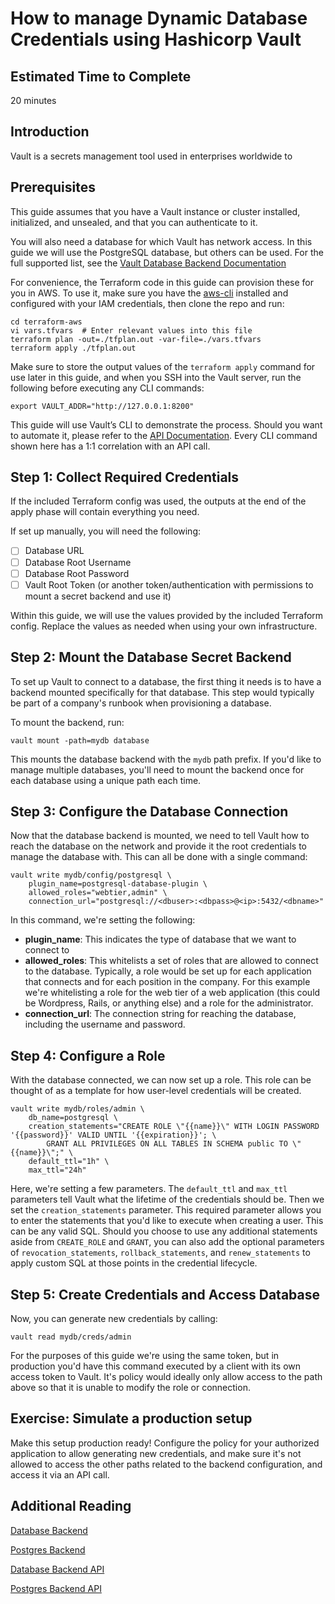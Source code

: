 # How to manage Dynamic Database Credentials using Hashicorp Vault

## Estimated Time to Complete
20 minutes

## Introduction
Vault is a secrets management tool used in enterprises worldwide to 

## Prerequisites
This guide assumes that you have a Vault instance or cluster installed, initialized, and unsealed, and that you can authenticate to it.

You will also need a database for which Vault has network access. In this guide we will use the PostgreSQL database, but others can be used. For the full supported list, see the [Vault Database Backend Documentation](https://www.vaultproject.io/docs/secrets/databases/index.html)

For convenience, the Terraform code in this guide can provision these for you in AWS. To use it, make sure you have the [aws-cli](https://aws.amazon.com/cli/) installed and configured with your IAM credentials, then clone the repo and run:

```shell
cd terraform-aws
vi vars.tfvars  # Enter relevant values into this file
terraform plan -out=./tfplan.out -var-file=./vars.tfvars
terraform apply ./tfplan.out
```

Make sure to store the output values of the `terraform apply` command for use later in this guide, and when you SSH into the Vault server, run the following before executing any CLI commands:

```shell
export VAULT_ADDR="http://127.0.0.1:8200"
```

This guide will use Vault’s CLI to demonstrate the process. Should you want to automate it, please refer to the [API Documentation](https://www.vaultproject.io/api/system/seal-status.html). Every CLI command shown here has a 1:1 correlation with an API call.

## Step 1: Collect Required Credentials
If the included Terraform config was used, the outputs at the end of the apply phase will contain everything you need.

If set up manually, you will need the following:
- [ ] Database URL
- [ ] Database Root Username
- [ ] Database Root Password
- [ ] Vault Root Token (or another token/authentication with permissions to mount a secret backend and use it)

Within this guide, we will use the values provided by the included Terraform config. Replace the values as needed when using your own infrastructure.

## Step 2: Mount the Database Secret Backend
To set up Vault to connect to a database, the first thing it needs is to have a backend mounted specifically for that database. This step would typically be part of a company's runbook when provisioning a database.

To mount the backend, run:

```shell
vault mount -path=mydb database
```

This mounts the database backend with the `mydb` path prefix. If you'd like to manage multiple databases, you'll need to mount the backend once for each database using a unique path each time.

## Step 3: Configure the Database Connection
Now that the database backend is mounted, we need to tell Vault how to reach the database on the network and provide it the root credentials to manage the database with. This can all be done with a single command:

```shell
vault write mydb/config/postgresql \
    plugin_name=postgresql-database-plugin \
    allowed_roles="webtier,admin" \
    connection_url="postgresql://<dbuser>:<dbpass>@<ip>:5432/<dbname>"
```

In this command, we're setting the following:

* **plugin_name**: This indicates the type of database that we want to connect to
* **allowed_roles**: This whitelists a set of roles that are allowed to connect to the database. Typically, a role would be set up for each application that connects and for each position in the company. For this example we're whitelisting a role for the web tier of a web application (this could be Wordpress, Rails, or anything else) and a role for the administrator.
* **connection_url**: The connection string for reaching the database, including the username and password.

## Step 4: Configure a Role
With the database connected, we can now set up a role. This role can be thought of as a template for how user-level credentials will be created.

```shell
vault write mydb/roles/admin \
    db_name=postgresql \
    creation_statements="CREATE ROLE \"{{name}}\" WITH LOGIN PASSWORD '{{password}}' VALID UNTIL '{{expiration}}'; \
        GRANT ALL PRIVILEGES ON ALL TABLES IN SCHEMA public TO \"{{name}}\";" \
    default_ttl="1h" \
    max_ttl="24h"
```

Here, we're setting a few parameters. The `default_ttl` and `max_ttl` parameters tell Vault what the lifetime of the credentials should be. Then we set the `creation_statements` parameter. This required parameter allows you to enter the statements that you'd like to execute when creating a user. This can be any valid SQL. Should you choose to use any additional statements aside from `CREATE_ROLE` and `GRANT`, you can also add the optional parameters of `revocation_statements`, `rollback_statements`, and `renew_statements` to apply custom SQL at those points in the credential lifecycle.

## Step 5: Create Credentials and Access Database
Now, you can generate new credentials by calling:

```shell
vault read mydb/creds/admin
```

For the purposes of this guide we're using the same token, but in production you'd have this command executed by a client with its own access token to Vault. It's policy would ideally only allow access to the path above so that it is unable to modify the role or connection.

## Exercise: Simulate a production setup
Make this setup production ready! Configure the policy for your authorized application to allow generating new credentials, and make sure it's not allowed to access the other paths related to the backend configuration, and access it via an API call.


## Additional Reading

[Database Backend](https://www.vaultproject.io/docs/secrets/databases/index.html)

[Postgres Backend](https://www.vaultproject.io/docs/secrets/databases/postgresql.html)

[Database Backend API](https://www.vaultproject.io/api/secret/databases/index.html)

[Postgres Backend API](https://www.vaultproject.io/api/secret/databases/postgresql.html)
